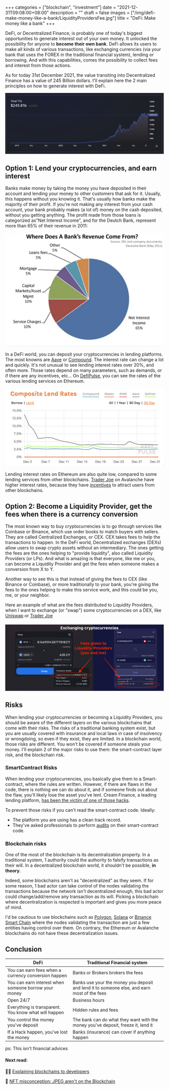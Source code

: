 +++
categories = ["blockchain", "investment"]
date = "2021-12-31T09:08:00+08:00"
description = ""
draft = false
images = ["/img/defi-make-money-like-a-bank/LiquidityProvidersFee.jpg"]
title = "DeFi: Make money like a bank"
+++

DeFi, or Decentralized Finance, is probably one of today's biggest opportunities to generate interest out of your own money. It unlocked the possibility for anyone to **become their own bank**. DeFi allows its users to make all kinds of various transactions, like exchanging currencies (via your bank that uses the FOREX in the traditional financial system), lending or borrowing. And with this capabilities, comes the possibility to collect fees and interest from those actions.

As for today 31st December 2021, the value transiting into Decentralized Finance has a value of 245 Billion dollars. I'll explain here the 2 main principles on how to generate interest with DeFi.

![Total Value Locked DeFi](/img/defi-make-money-like-a-bank/defi-lama-total-value-locked.jpg)


## Option 1: Lend your cryptocurrencies, and earn interest
Banks make money by taking the money you have deposited in their account and lending your money to other customers that ask for it. Usually, this happens without you knowing it. That's usually how banks make the majority of their profit. If you're not making any interest from your cash account, your bank probably makes (a lot of) money on the cash deposited, without you getting anything.  The profit made from those loans is categorized as"Net Interest Income", and for the Deutch Bank, represent more than 65% of their revenue in 2011: 

![How Banks make money diagram](/img/defi-make-money-like-a-bank/how-banks-make-money.jpg)

In a DeFi world, you can deposit your cryptocurrencies in lending platforms. The most knowns are [Aave](https://app.aave.com/markets) or [Compound](https://app.compound.finance/). The interest rate can change a lot and quickly. It's not unusual to see lending interest rates over 20%, and often more. Those rates depend on many parameters, such as demands, or if there are any incentives, etc... On [DefiPulse](https://defipulse.com/defi-lending), you can see the rates of the various lending services on Ethereum. 

![DeFi Lending Rates across time USDC](/img/defi-make-money-like-a-bank/defi-protocols-lending-rate-accross-time.jpg)

Lending interest rates on Ethereum are also quite low, compared to some lending services from other blockchains. [Trader Joe](https://traderjoexyz.com/#/lending) on Avalanche have higher interest rates, because they have [incentives](https://medium.com/avalancheavax/trader-joe-enters-avalanche-rush-with-an-incentives-program-up-to-20m-4646c6c20261) to attract users from other blockchains.

## Option 2: Become a Liquidity Provider, get the fees when there is a currency conversion

The most known way to buy cryptocurrencies is to go through services like Coinbase or Binance, which use order books to match buyers with sellers. They are called Centralized Exchanges, or CEX. CEX takes fees to help the transactions to happen. In the DeFi world, Decentralized exchanges (DEXs) allow users to swap crypto assets without an intermediary. The ones getting the fees are the ones helping to "provide liquidity", also called Liquidity Providers (or LPs). And what is amazing is that everyone, like me or you, can become a Liquidity Provider and get the fees when someone makes a conversion from X to Y.

Another way to see this is that instead of giving the fees to CEX (like Binance or Coinbase), or more traditionally to your bank, you're giving the fees to the ones helping to make this service work, and this could be you, me, or your neighbor.

Here an example of what are the fees distributed to Liquidity Providers, when I want to exchange (or "swap") some cryptocurrencies on a DEX, like [Uniswap](https://uniswap.org) or [Trader Joe](https://www.traderjoexyz.com/) 

![Uniswap and TraderJoe LP fees](/img/defi-make-money-like-a-bank/LiquidityProvidersFee.jpg)


## Risks
When lending your cryptocurrencies or becoming a Liquidity Providers, you should be aware of the different layers on the various blockchains that come with their risks. The risks of a traditional banking system exist, but you are usually covered with insurance and local laws in case of insolvency or wrongdoing, so even if they exist, they are limited.  In a blockchain world, those risks are different. You won't be covered if someone steals your money. I'll explain 2 of the major risks to use them: the smart-contract layer risk, and the blockchain risk.

### SmartContract Risks

When lending your cryptocurrencies, you basically give them to a Smart-contract, where the rules are written. However, if there are flaws in the code, there is nothing we can do about it, and if someone finds out about the flaw, you'll likely lose the asset you've lent.  Cream Finance, a leading lending platform, [has been the victim of one of those hacks](https://medium.com/@AndyPavia/swissblock-post-mortem-cream-finance-hack-7c1caff4335c). 

To prevent those risks if you can't read the smart-contract code. Ideally:
- The platform you are using has a clean track record. 
- They've asked professionals to perform [audits](https://coinmarketcap.com/alexandria/glossary/smart-contract-audit) on their smart-contract code. 

### Blockchain risks
One of the most of the blockchain is its decentralization property. In a traditional system, 1 authority could the authority to falsify transactions as their will. In a decentralized blockchain world, it shouldn't be possible, **in theory**.

Indeed, some blockchains aren't as "decentralized" as they seem. If for some reason, 1 bad actor can take control of the nodes validating the transactions because the network isn't decentralized enough, this bad actor could change/add/remove any transaction as its will. Picking a blockchain where decentralization is respected is important and gives you more peace of mind. 

I'd be cautious to use blockchains such as [Polygon](https://www.reddit.com/r/CryptoCurrency/comments/nfsger/polygon_matics_network_centralization_issue_top_3/), [Solana](https://cointelegraph.com/news/scalability-or-stability-solana-network-outages-show-work-still-needed) or [Binance Smart Chain](https://twitter.com/WilsonWithiam/status/1381420702918664194) where the nodes validating the transaction are just a few entities having control over them. On contrary, the Ethereum or Avalanche blockchains do not have these decentralization issues. 

## Conclusion
| DeFi                                                 | Traditional Financial system                                                                 |
|------------------------------------------------------|----------------------------------------------------------------------------------------------|
| You can earn fees when a currency conversion happen  | Banks or Brokers brokers the fees                                                            |
| You can earn interest when someone borrow your money | Banks use your the money you deposit and lend it to someone else, and earn most of the fees  |
| Open 24/7                                            | Business hours                                                                               |
| Everything is transparent. You know what will happen | Hidden rules and fees                                                                        |
| You control the money you've deposit                 | The bank can do what they want with the money you've deposit, freeze it, lend it             |
| If a Hack happen, you've lost the money              | Banks (insurance) can cover if anything happen                                               |

ps: This isn't financial advices

#### Next read:

🧑‍💻 [Explaining blockchains to developers](/posts/explaining-blockchains-to-developers)

🌌 [NFT misconception: JPEG aren't on the Blockchain](posts/nft-misconception-image-arent-on-blockchains/)
